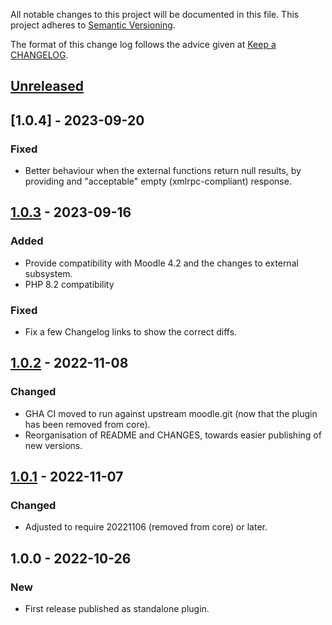 All notable changes to this project will be documented in this file.
This project adheres to [Semantic Versioning](http://semver.org/).

The format of this change log follows the advice given at [Keep a CHANGELOG](http://keepachangelog.com).

## [Unreleased]

## [1.0.4] - 2023-09-20
### Fixed
- Better behaviour when the external functions return null results, by providing and "acceptable" empty (xmlrpc-compliant) response.

## [1.0.3] - 2023-09-16
### Added
- Provide compatibility with Moodle 4.2 and the changes to external subsystem.
- PHP 8.2 compatibility

### Fixed
- Fix a few Changelog links to show the correct diffs.

## [1.0.2] - 2022-11-08
### Changed
- GHA CI moved to run against upstream moodle.git (now that the plugin has been removed from core).
- Reorganisation of README and CHANGES, towards easier publishing of new versions.

## [1.0.1] - 2022-11-07
### Changed
- Adjusted to require 20221106 (removed from core) or later.

## 1.0.0 - 2022-10-26
### New
- First release published as standalone plugin.

[Unreleased]: https://github.com/moodlehq/moodle-webservice_xmlrpc/compare/1.0.4...main
[1.0.3]: https://github.com/moodlehq/moodle-webservice_xmlrpc/compare/1.0.3...1.0.4
[1.0.3]: https://github.com/moodlehq/moodle-webservice_xmlrpc/compare/1.0.2...1.0.3
[1.0.2]: https://github.com/moodlehq/moodle-webservice_xmlrpc/compare/1.0.1...1.0.2
[1.0.1]: https://github.com/moodlehq/moodle-webservice_xmlrpc/compare/1.0.0...1.0.1
